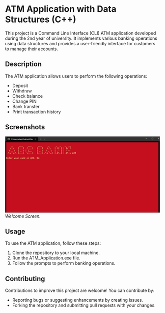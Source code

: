 # ATM Application with Data Structures (C++)

This project is a Command Line Interface (CLI) ATM application developed during the 2nd year of university. It implements various banking operations using data structures and provides a user-friendly interface for customers to manage their accounts.

## Description

The ATM application allows users to perform the following operations:
- Deposit
- Withdraw
- Check balance
- Change PIN
- Bank transfer
- Print transaction history

## Screenshots

![WelcomeScreen](./welcomeScreen.png)
*Welcome Screen.*

## Usage

To use the ATM application, follow these steps:

1. Clone the repository to your local machine.
2. Run the ATM_Application.exe file.
3. Follow the prompts to perform banking operations.

## Contributing

Contributions to improve this project are welcome! You can contribute by:
- Reporting bugs or suggesting enhancements by creating issues.
- Forking the repository and submitting pull requests with your changes.
